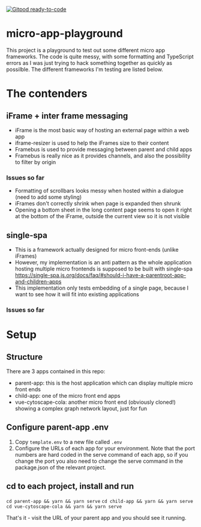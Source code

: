 [![Gitpod ready-to-code](https://img.shields.io/badge/Gitpod-ready--to--code-blue?logo=gitpod)](https://gitpod.io/#https://github.com/MeStrak/micro-frontend-playground)

# micro-app-playground
This project is a playground to test out some different micro app frameworks.
The code is quite messy, with some formatting and TypeScript errors as I was just trying to hack something together as quickly as possilble.
The different frameworks I'm testing are listed below.

# The contenders

## iFrame + inter frame messaging
- iFrame is the most basic way of hosting an external page within a web app
- iframe-resizer is used to help the iFrames size to their content
- Framebus is used to provide messaging between parent and child apps
- Framebus is really nice as it provides channels, and also the possibility to filter by origin

### Issues so far
- Formatting of scrollbars looks messy when hosted within a dialogue (need to add some styling)
- iFrames don't correctly shrink when page is expanded then shrunk
- Opening a bottom sheet in the long content page seems to open it right at the bottom of the iFrame, outside the current view so it is not visible

## single-spa
- This is a framework actually designed for micro front-ends (unlike iFrames)
- However, my implementation is an anti pattern as the whole application hosting multiple micro frontends is supposed to be built with single-spa https://single-spa.js.org/docs/faq/#should-i-have-a-parentroot-app-and-children-apps
- This implementation only tests embedding of a single page, because I want to see how it will fit into existing applications

### Issues so far

# Setup

## Structure
There are 3 apps contained in this repo:
- parent-app: this is the host application which can display multiple micro front ends
- child-app: one of the micro front end apps
- vue-cytoscape-cola: another micro front end (obviously cloned!) showing a complex graph network layout, just for fun

## Configure parent-app .env

1. Copy `template.env` to a new file called `.env`
2. Configure the URLs of each app for your environment. Note that the port numbers are hard coded in the serve command of each app, so if you change the port you also need to change the serve command in the package.json of the relevant project.

## cd to each project, install and run
`cd parent-app && yarn && yarn serve`
`cd child-app && yarn && yarn serve`
`cd vue-cytoscape-cola && yarn && yarn serve`

That's it - visit the URL of your parent app and you should see it running.
